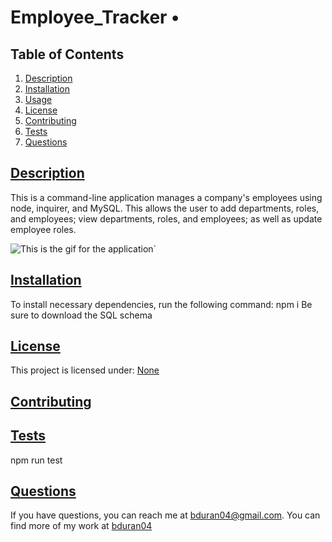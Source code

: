 # Employee_Tracker • 

  ## Table of Contents

1. [Description](#description)
2. [Installation](#installation)
3. [Usage](#usage)
4. [License](#license)
5. [Contributing](#contributing)
6. [Tests](#tests)
7. [Questions](#questions)

## [Description](#description)
This is a command-line application manages a company's employees using node, inquirer, and MySQL. This allows the user to add departments, roles, and employees; view departments, roles, and employees; as well as update employee roles. 

![This is the gif for the application](Assets/Employee_tracker.gif)`

## [Installation](#installation)
To install necessary dependencies, run the following command: npm i
Be sure to download the SQL schema

## [License](#license)
This project is licensed under: 
[None](https://choosealicense.com/licenses/none/)

## [Contributing](#contributing)


## [Tests](#tests)
npm run test

## [Questions](#questions)
If you have questions, you can reach me at bduran04@gmail.com. You can find more of my work at [bduran04](https://github.com/bduran04)

